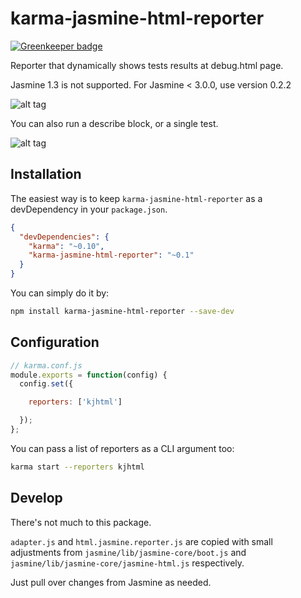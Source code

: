 # karma-jasmine-html-reporter

[![Greenkeeper badge](https://badges.greenkeeper.io/dfederm/karma-jasmine-html-reporter.svg)](https://greenkeeper.io/)

Reporter that dynamically shows tests results at debug.html page.

Jasmine 1.3 is not supported. For Jasmine < 3.0.0, use version 0.2.2

![alt tag](/screenshots/reporter_1.png)

You can also run a describe block, or a single test.

![alt tag](/screenshots/reporter_2.png)

## Installation

The easiest way is to keep `karma-jasmine-html-reporter` as a devDependency in your `package.json`.
```json
{
  "devDependencies": {
    "karma": "~0.10",
    "karma-jasmine-html-reporter": "~0.1"
  }
}
```

You can simply do it by:
```bash
npm install karma-jasmine-html-reporter --save-dev
```

## Configuration
```js
// karma.conf.js
module.exports = function(config) {
  config.set({

    reporters: ['kjhtml']

  });
};
```

You can pass a list of reporters as a CLI argument too:
```bash
karma start --reporters kjhtml
```

## Develop

There's not much to this package.

`adapter.js` and `html.jasmine.reporter.js` are copied with small adjustments from `jasmine/lib/jasmine-core/boot.js` and `jasmine/lib/jasmine-core/jasmine-html.js` respectively.

Just pull over changes from Jasmine as needed.
